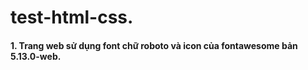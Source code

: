 # test-html-css.

#### 1. Trang web sử dụng font chữ roboto và icon của fontawesome bản 5.13.0-web.
